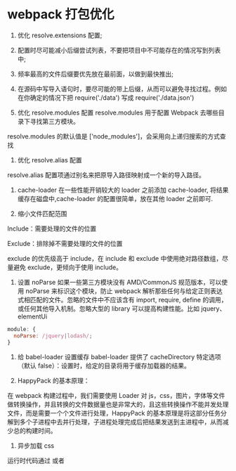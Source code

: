 # webpack 打包优化

1. 优化 resolve.extensions 配置;

1. 配置时尽可能减小后缀尝试列表，不要把项目中不可能存在的情况写到列表中;

1. 频率最高的文件后缀要优先放在最前面，以做到最快推出;

1. 在源码中写导入语句时，要尽可能的带上后缀，从而可以避免寻找过程。例如在你确定的情况下把 require('./data') 写成 require('./data.json')

1. 优化 resolve.modules 配置
   resolve.modules 用于配置 Webpack 去哪些目录下寻找第三方模块。

resolve.modules 的默认值是 ['node_modules']，会采用向上递归搜索的方式查找

1. 优化 resolve.alias 配置

resolve.alias 配置项通过别名来把原导入路径映射成一个新的导入路径。

1. cache-loader
   在一些性能开销较大的 loader 之前添加 cache-loader, 将结果缓存在磁盘中,cache-loader 的配置很简单，放在其他 loader 之前即可.

1. 缩小文件匹配范围

Include：需要处理的文件的位置

Exclude：排除掉不需要处理的文件的位置

exclude 的优先级高于 include，在 include 和 exclude 中使用绝对路径数组，尽量避免 exclude，更倾向于使用 include。

1. 设置 noParse
   如果一些第三方模块没有 AMD/CommonJS 规范版本，可以使用 noParse 来标识这个模块，防止 webpack 解析那些任何与给定正则表达式相匹配的文件。忽略的文件中不应该含有 import, require, define 的调用，或任何其他导入机制。忽略大型的 library 可以提高构建性能。比如 jquery、elementUi

```js
module: {
  noParse: /jquery|lodash/;
}
```

1. 给 babel-loader 设置缓存
   babel-loader 提供了 cacheDirectory 特定选项（默认 false）：设置时，给定的目录将用于缓存加载器的结果。

1. HappyPack 的基本原理：

在 webpack 构建过程中，我们需要使用 Loader 对 js，css，图片，字体等文件做转换操作，并且转换的文件数据量也是非常大的，且这些转换操作不能并发处理文件，而是需要一个个文件进行处理，HappyPack 的基本原理是将这部分任务分解到多个子进程中去并行处理，子进程处理完成后把结果发送到主进程中，从而减少总的构建时间。

1. 异步加载 css

运行时代码通过 <link> 或者<style> 标签检测已经添加的 CSS。

```js
function recursiveIssuer(m) {
  if (m.issuer) {
    return recursiveIssuer(m.issuer);
  } else if (m.name) {
    return m.name;
  } else {
    return false;
  }
}
const MiniCssExtractPlugin = require('mini-css-extract-plugin');
  optimization: {
    splitChunks: {
      cacheGroups: {
        fooStyles: {
          name: 'foo',
          test: (m,c,entry = 'foo') => m.constructor.name === 'CssModule' && recursiveIssuer(m) === entry,
          chunks: 'all',
          enforce: true
        },
        barStyles: {
          name: 'bar',
          test: (m,c,entry = 'bar') => m.constructor.name === 'CssModule' && recursiveIssuer(m) === entry,
          chunks: 'all',
          enforce: true
        }
      }
    }


```

1. 生产模式压缩

```js
  const CssMinimizerPlugin = require('css-minimizer-webpack-plugin');

  optimization: {
    minimizer: [
      // For webpack@5 you can use the `...` syntax to extend existing minimizers (i.e. `terser-webpack-plugin`), uncomment the next line
      // `...`
      new CssMinimizerPlugin(),
    ],
  },
```

1. ignorePlugin

```js
//webpack.config.js
module.exports = {
  //...
  plugins: [
    //忽略 moment 下的 ./locale 目录
    new webpack.IgnorePlugin(/^\.\/locale$/, /moment$/),
  ],
};

import moment from "moment";
import "moment/locale/zh-cn"; // 手动引入
```

复制代码 index.js 中只引入 moment，打包出来的 bundle.js 大小为 263KB，如果配置了 IgnorePlugin，单独引入 moment/locale/zh-cn，构建出来的包大小为 55KB。

1. DllPlugin

用专门用于编译动态链接库, 可以将 react 和 react-dom 单独打包成一个动态链接库

1. 利用 babel 完成代码转换，并生成单个文件的依赖 2.从入口开始递归分析，并生成依赖图谱 3.将各个引用模块打包成为一个立即执行函数 4.将最终的 bundle 文件写入 bundle.js 中

## webpack 打包后输出什么

## webpack 有什么配置

entry：js 入口源文件
output：生成文件
loader：进行文件处理
plugins：插件，比 loader 更强大，能使用更多 webpack 的 api

专注处理 webpack 在编译过程中的某个特定的任务的功能模块，可以称为插件。

Plugin 的特点

是一个独立的模块

模块对外暴露一个 js 函数

函数的原型 (prototype) 上定义了一个注入 compiler 对象的 apply 方法 apply 函数中需要有通过 compiler 对象挂载的 webpack 事件钩子，钩子的回调中能拿到当前编译的 compilation 对象，如果是异步编译插件的话可以拿到回调 callback
完成自定义子编译流程并处理 complition 对象的内部数据

如果异步编译插件的话，数据处理完成后执行 callback 回调。

常用 Plugin

HotModuleReplacementPlugin 代码热替换。因为 Hot-Module-Replacement 的热更新是依赖于 webpack-dev-server，后者是在打包文件改变时更新打包文件或者 reload 刷新整个页面，HRM 是只更新修改的部分。

HtmlWebpackPlugin, 生成 html 文件。将 webpack 中 entry 配置的相关入口 chunk 和 extract-text-webpack-plugin 抽取的 css 样式 插入到该插件提供的 template 或者 templateContent 配置项指定的内容基础上生成一个 html 文件，具体插入方式是将样式 link 插入到 head 元素中，script 插入到 head 或者 body 中。

ExtractTextPlugin, 将 css 成生文件，而非内联 。该插件的主要是为了抽离 css 样式,防止将样式打包在 js 中引起页面样式加载错乱的现象。

NoErrorsPlugin 报错但不退出 webpack 进程

UglifyJsPlugin，代码丑化，开发过程中不建议打开。 uglifyJsPlugin 用来对 js 文件进行压缩，从而减小 js 文件的大小，加速 load 速度。uglifyJsPlugin 会拖慢 webpack 的编译速度，所有建议在开发简单将其关闭，部署的时候再将其打开。多个 html 共用一个 js 文件(chunk)，可用 CommonsChunkPlugin

purifycss-webpack 。打包编译时，可剔除页面和 js 中未被使用的 css，这样使用第三方的类库时，只加载被使用的类，大大减小 css 体积

optimize-css-assets-webpack-plugin 压缩 css，优化 css 结构，利于网页加载和渲染

webpack-parallel-uglify-plugin 可以并行运行 UglifyJS 插件，这可以有效减少构建时间

首先 webpack bundle 分析包的大小，接着抽出一些不太会变的 例如 react.min.js 这种，走 cdn 的形式， 将 chunk 将包拆分成公共包和业务包，进行分包加载。减少重复打包。 接着我会用 gzip 压缩包的大小，配合 webp 压缩图片大小。

```js

- loader cache
- split chunk
- 指定 exclude
- 配置 alias
- 提取 vender
```
